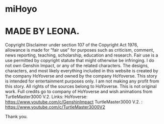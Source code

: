# miHoyo
# MADE BY LEONA.
Copyright Disclaimer under section 107 of the Copyright Act 1976, allowance is made for “fair use” for purposes such as criticism, comment, news reporting, teaching, scholarship, education and research. Fair use is a use permitted by copyright statute that might otherwise be infringing.
I do not own Genshin Impact, or any of the related characters. The designs, characters, and most likely everything included in this website is created by the company HoYoverse and owned by the company HoYoverse. This story is intended for entertainment purposes only. I am not making any profit from this story. All rights of the sources belong to HoYoverse.
This is not original work.
Full credits go to company of HoYoverse and wish animations from TurtleMaster3000 V.2.
Links:
HoYoverse: https://www.youtube.com/c/GenshinImpact
TurtleMaster3000 V.2. : https://www.youtube.com/c/TurtleMaster3000V2

Thank you.
